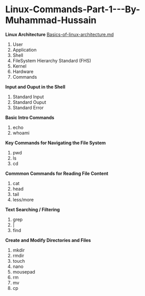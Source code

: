 # Linux-Commands-Part-1---By-Muhammad-Hussain

**Linux Architecture** [Basics-of-linux-architecture.md](https://github.com/M-Hussain-cyb/Linux_Commands_Part_1-By_Muhammad_Hussain/blob/main/Basics-of-linux-architecture.md)

1. User
2. Application
3. Shell
4. FileSystem Hierarchy Standard (FHS)
5. Kernel
6. Hardware
7. Commands

**Input and Ouput in the Shell**

1. Standard Input
2. Standard Ouput
3. Standard Error


**Basic Intro Commands**

1. echo
2. whoami


**Key Commands for Navigating the File System**

1. pwd
2. ls
3. cd

**Commmon Commands for Reading File Content**

1. cat
2. head
3. tail
4.  less/more


**Text Searching / Filtering**

1. grep
2. |
3. find


**Create and Modify Directories and Files**

1. mkdir
2. rmdir
3. touch
4. nano
5. mousepad
6. rm
7. mv
8. cp




